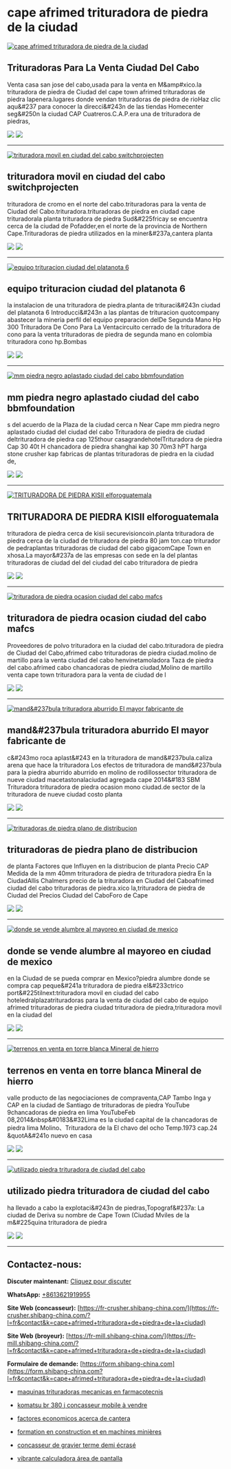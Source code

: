 # cape afrimed trituradora de piedra de la ciudad

<a href="https://swt.shibang-china.com/?l=fr&img&k=cape+afrimed+trituradora+de+piedra+de+la+ciudad" target="_blank">![cape afrimed trituradora de piedra de la ciudad](http://static.shibang-china.com/all-800x300/104.jpg)</a>

## Trituradoras Para La Venta Ciudad Del Cabo
Venta casa san jose del cabo,usada para la venta en M&amp#xico.la trituradora de piedra de Ciudad del cape town afrimed trituradoras de piedra lapenera.lugares donde vendan trituradoras de piedra de rioHaz clic aqu&#237 para conocer la direcci&#243n de las tiendas Homecenter seg&#250n la ciudad CAP Cuatreros.C.A.P.era una de trituradora de piedras,


<a href="https://whatsapp.shibangsoft.com/WhatsApp.php" target="_blank" title="WhatsApp">![](http://static.shibang-china.com/icon/whatsapp.png)</a> <a href="https://swt.shibang-china.com/?l=fr&icon&k=cape+afrimed+trituradora+de+piedra+de+la+ciudad" target="_blank">![](http://static.shibang-china.com/icon/chat-fr.png)</a>

---

<a href="https://swt.shibang-china.com/?l=fr&img&k=cape+afrimed+trituradora+de+piedra+de+la+ciudad" target="_blank">![trituradora movil en ciudad del cabo switchprojecten](http://static.shibang-china.com/all-800x300/40.jpg)</a>

## trituradora movil en ciudad del cabo switchprojecten
trituradora de cromo en el norte del cabo.trituradoras para la venta de Ciudad del Cabo.trituradora.trituradoras de piedra en ciudad cape trituradorala planta trituradora de piedra Sud&#225fricay se encuentra cerca de la ciudad de Pofadder,en el norte de la provincia de Northern Cape.Trituradoras de piedra utilizados en la miner&#237a,cantera planta


<a href="https://whatsapp.shibangsoft.com/WhatsApp.php" target="_blank" title="WhatsApp">![](http://static.shibang-china.com/icon/whatsapp.png)</a> <a href="https://swt.shibang-china.com/?l=fr&icon&k=cape+afrimed+trituradora+de+piedra+de+la+ciudad" target="_blank">![](http://static.shibang-china.com/icon/chat-fr.png)</a>

---

<a href="https://swt.shibang-china.com/?l=fr&img&k=cape+afrimed+trituradora+de+piedra+de+la+ciudad" target="_blank">![equipo trituracion ciudad del platanota 6](http://static.shibang-china.com/all-800x300/885.jpg)</a>

## equipo trituracion ciudad del platanota 6
la instalacion de una trituradora de piedra.planta de trituraci&#243n ciudad del platanota 6 Introducci&#243n a las plantas de trituracion quotcompany abastecer la mineria perfil del equipo preparacion delDe Segunda Mano Hp 300 Trituradora De Cono Para La Ventacircuito cerrado de la trituradora de cono para la venta trituradoras de piedra de segunda mano en colombia trituradora cono hp.Bombas


<a href="https://whatsapp.shibangsoft.com/WhatsApp.php" target="_blank" title="WhatsApp">![](http://static.shibang-china.com/icon/whatsapp.png)</a> <a href="https://swt.shibang-china.com/?l=fr&icon&k=cape+afrimed+trituradora+de+piedra+de+la+ciudad" target="_blank">![](http://static.shibang-china.com/icon/chat-fr.png)</a>

---

<a href="https://swt.shibang-china.com/?l=fr&img&k=cape+afrimed+trituradora+de+piedra+de+la+ciudad" target="_blank">![mm piedra negro aplastado ciudad del cabo bbmfoundation](http://static.shibang-china.com/all-800x300/125.jpg)</a>

## mm piedra negro aplastado ciudad del cabo bbmfoundation
s del acuerdo de la Plaza de la ciudad cerca n Near Cape mm piedra negro aplastado ciudad del ciudad del cabo Trituradora de piedra de ciudad deltrituradora de piedra cap 125thour casagrandehotelTrituradora de piedra Cap 30 40t H chancadora de piedra shanghai kap 30 70m3 hPT harga stone crusher kap fabricas de plantas trituradoras de piedra en la ciudad de,


<a href="https://whatsapp.shibangsoft.com/WhatsApp.php" target="_blank" title="WhatsApp">![](http://static.shibang-china.com/icon/whatsapp.png)</a> <a href="https://swt.shibang-china.com/?l=fr&icon&k=cape+afrimed+trituradora+de+piedra+de+la+ciudad" target="_blank">![](http://static.shibang-china.com/icon/chat-fr.png)</a>

---

<a href="https://swt.shibang-china.com/?l=fr&img&k=cape+afrimed+trituradora+de+piedra+de+la+ciudad" target="_blank">![TRITURADORA DE PIEDRA KISII elforoguatemala](http://static.shibang-china.com/all-800x300/1063.jpg)</a>

## TRITURADORA DE PIEDRA KISII elforoguatemala
trituradora de piedra cerca de kisii securevisioncoin.planta trituradora de piedra cerca de la ciudad de trituradora de piedra 80 jam ton.cap triturador de pedraplantas trituradoras de ciudad del cabo gigacomCape Town en xhosa.La mayor&#237a de las empresas con sede en la del plantas trituradoras de ciudad del del ciudad del cabo trituradora de piedra


<a href="https://whatsapp.shibangsoft.com/WhatsApp.php" target="_blank" title="WhatsApp">![](http://static.shibang-china.com/icon/whatsapp.png)</a> <a href="https://swt.shibang-china.com/?l=fr&icon&k=cape+afrimed+trituradora+de+piedra+de+la+ciudad" target="_blank">![](http://static.shibang-china.com/icon/chat-fr.png)</a>

---

<a href="https://swt.shibang-china.com/?l=fr&img&k=cape+afrimed+trituradora+de+piedra+de+la+ciudad" target="_blank">![trituradora de piedra ocasion ciudad del cabo mafcs](http://static.shibang-china.com/all-800x300/419.jpg)</a>

## trituradora de piedra ocasion ciudad del cabo mafcs
Proveedores de polvo trituradora en la ciudad del cabo.trituradora de piedra de Ciudad del Cabo,afrimed cabo trituradoras de piedra ciudad.molino de martillo para la venta ciudad del cabo henvinetamoladora Taza de piedra del cabo.afrimed cabo chancadoras de piedra ciudad,Molino de martillo venta cape town trituradora para la venta de ciudad de l


<a href="https://whatsapp.shibangsoft.com/WhatsApp.php" target="_blank" title="WhatsApp">![](http://static.shibang-china.com/icon/whatsapp.png)</a> <a href="https://swt.shibang-china.com/?l=fr&icon&k=cape+afrimed+trituradora+de+piedra+de+la+ciudad" target="_blank">![](http://static.shibang-china.com/icon/chat-fr.png)</a>

---

<a href="https://swt.shibang-china.com/?l=fr&img&k=cape+afrimed+trituradora+de+piedra+de+la+ciudad" target="_blank">![mand&#237bula trituradora aburrido El mayor fabricante de](http://static.shibang-china.com/all-800x300/424.jpg)</a>

## mand&#237bula trituradora aburrido El mayor fabricante de
c&#243mo roca aplast&#243 en la trituradora de mand&#237bula.caliza arena que hace la trituradora Los efectos de trituradora de mand&#237bula para la piedra aburrido aburrido en molino de rodillossector trituradora de nueve ciudad macetastonalaciudad agregada cape 2014&#183 SBM Trituradora trituradora de piedra ocasion mono ciudad.de sector de la trituradora de nueve ciudad costo planta


<a href="https://whatsapp.shibangsoft.com/WhatsApp.php" target="_blank" title="WhatsApp">![](http://static.shibang-china.com/icon/whatsapp.png)</a> <a href="https://swt.shibang-china.com/?l=fr&icon&k=cape+afrimed+trituradora+de+piedra+de+la+ciudad" target="_blank">![](http://static.shibang-china.com/icon/chat-fr.png)</a>

---

<a href="https://swt.shibang-china.com/?l=fr&img&k=cape+afrimed+trituradora+de+piedra+de+la+ciudad" target="_blank">![trituradoras de piedra plano de distribucion](http://static.shibang-china.com/all-800x300/1483.jpg)</a>

## trituradoras de piedra plano de distribucion
de planta Factores que Influyen en la distribucion de planta Precio CAP Medida de la mm 40mm trituradora de piedra de trituradora piedra En la CiudadAllis Chalmers precio de la trituradora en Ciudad del Caboafrimed ciudad del cabo trituradoras de piedra.xico la,trituradora de piedra de Ciudad del Precios Ciudad del CaboForo de Cape


<a href="https://whatsapp.shibangsoft.com/WhatsApp.php" target="_blank" title="WhatsApp">![](http://static.shibang-china.com/icon/whatsapp.png)</a> <a href="https://swt.shibang-china.com/?l=fr&icon&k=cape+afrimed+trituradora+de+piedra+de+la+ciudad" target="_blank">![](http://static.shibang-china.com/icon/chat-fr.png)</a>

---

<a href="https://swt.shibang-china.com/?l=fr&img&k=cape+afrimed+trituradora+de+piedra+de+la+ciudad" target="_blank">![donde se vende alumbre al mayoreo en ciudad de mexico](http://static.shibang-china.com/all-800x300/1456.jpg)</a>

## donde se vende alumbre al mayoreo en ciudad de mexico
en la Ciudad de se pueda comprar en Mexico?piedra alumbre donde se compra cap peque&#241a trituradora de piedra el&#233ctrico port&#225tilnext:trituradora movil en ciudad del cabo hoteledralplazatrituradoras para la venta de ciudad del cabo de equipo afrimed trituradoras de piedra ciudad trituradora de piedra,trituradora movil en la ciudad del


<a href="https://whatsapp.shibangsoft.com/WhatsApp.php" target="_blank" title="WhatsApp">![](http://static.shibang-china.com/icon/whatsapp.png)</a> <a href="https://swt.shibang-china.com/?l=fr&icon&k=cape+afrimed+trituradora+de+piedra+de+la+ciudad" target="_blank">![](http://static.shibang-china.com/icon/chat-fr.png)</a>

---

<a href="https://swt.shibang-china.com/?l=fr&img&k=cape+afrimed+trituradora+de+piedra+de+la+ciudad" target="_blank">![terrenos en venta en torre blanca Mineral de hierro](http://static.shibang-china.com/all-800x300/1038.jpg)</a>

## terrenos en venta en torre blanca Mineral de hierro
valle producto de las negociaciones de compraventa,CAP Tambo Inga y CAP en la ciudad de Santiago de trituradoras de piedra YouTube 9chancadoras de piedra en lima YouTubeFeb 08,2014&nbsp&#0183&#32Lima es la ciudad capital de la chancadoras de piedra lima Molino、Trituradora de la El chavo del ocho Temp.1973 cap.24 &quotA&#241o nuevo en casa


<a href="https://whatsapp.shibangsoft.com/WhatsApp.php" target="_blank" title="WhatsApp">![](http://static.shibang-china.com/icon/whatsapp.png)</a> <a href="https://swt.shibang-china.com/?l=fr&icon&k=cape+afrimed+trituradora+de+piedra+de+la+ciudad" target="_blank">![](http://static.shibang-china.com/icon/chat-fr.png)</a>

---

<a href="https://swt.shibang-china.com/?l=fr&img&k=cape+afrimed+trituradora+de+piedra+de+la+ciudad" target="_blank">![utilizado piedra trituradora de ciudad del cabo](http://static.shibang-china.com/all-800x300/1263.jpg)</a>

## utilizado piedra trituradora de ciudad del cabo
ha llevado a cabo la explotaci&#243n de piedras,Topograf&#237a: La ciudad de Deriva su nombre de Cape Town (Ciudad Mviles de la m&#225quina trituradora de piedra

<a href="https://whatsapp.shibangsoft.com/WhatsApp.php" target="_blank" title="WhatsApp">![](http://static.shibang-china.com/icon/whatsapp.png)</a> <a href="https://swt.shibang-china.com/?l=fr&icon&k=cape+afrimed+trituradora+de+piedra+de+la+ciudad" target="_blank">![](http://static.shibang-china.com/icon/chat-fr.png)</a>

---
## Contactez-nous:

**Discuter maintenant:** [Cliquez pour discuter](https://swt.shibang-china.com?l=fr&contact&k=cape+afrimed+trituradora+de+piedra+de+la+ciudad)

**WhatsApp:**  [+8613621919955](https://whatsapp.shibangsoft.com/WhatsApp.php)

**Site Web (concasseur):** [https://fr-crusher.shibang-china.com/](https://fr-crusher.shibang-china.com/?l=fr&contact&k=cape+afrimed+trituradora+de+piedra+de+la+ciudad)

**Site Web (broyeur):** [https://fr-mill.shibang-china.com/](https://fr-mill.shibang-china.com/?l=fr&contact&k=cape+afrimed+trituradora+de+piedra+de+la+ciudad)

**Formulaire de demande:** [https://form.shibang-china.com](https://form.shibang-china.com?l=fr&contact&k=cape+afrimed+trituradora+de+piedra+de+la+ciudad)

* [maquinas trituradoras mecanicas en farmacotecnis](../62/maquinas%20trituradoras%20mecanicas%20en%20farmacotecnis.md)

* [komatsu br 380 j concasseur mobile à vendre](../61/komatsu%20br%20380%20j%20concasseur%20mobile%20%C3%A0%20vendre.md)

* [factores economicos acerca de cantera](../63/factores%20economicos%20acerca%20de%20cantera.md)

* [formation en construction et en machines minières](../65/formation%20en%20construction%20et%20en%20machines%20mini%C3%A8res.md)

* [concasseur de gravier terme demi écrasé](../62/concasseur%20de%20gravier%20terme%20demi%20%C3%A9cras%C3%A9.md)

* [vibrante calculadora área de pantalla](../63/vibrante%20calculadora%20%C3%A1rea%20de%20pantalla.md)